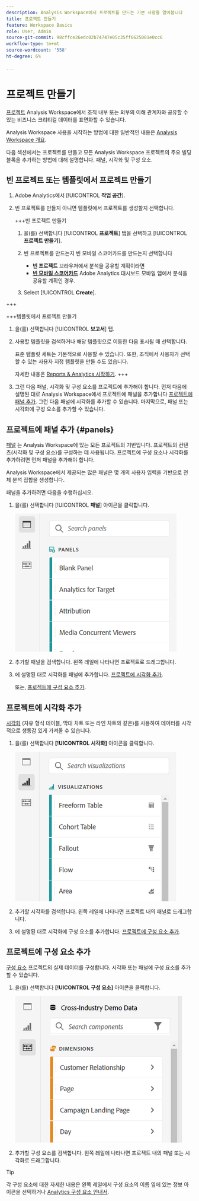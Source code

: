 ```yaml
---
description: Analysis Workspace에서 프로젝트를 만드는 기본 사항을 알아봅니다
title: 프로젝트 만들기
feature: Workspace Basics
role: User, Admin
source-git-commit: 98cffce26edc02b74747e05c35ff6625081e0cc6
workflow-type: tm+mt
source-wordcount: '558'
ht-degree: 6%

---
```


# 프로젝트 만들기

[프로젝트](/help/analyze/analysis-workspace/build-workspace-project/freeform-overview.md) Analysis Workspace에서 조직 내부 또는 외부의 이해 관계자와 공유할 수 있는 비즈니스 크리티컬 데이터를 표면화할 수 있습니다.

Analysis Workspace 사용을 시작하는 방법에 대한 일반적인 내용은 [Analysis Workspace 개요](/help/analyze/analysis-workspace/home.md).

다음 섹션에서는 프로젝트를 만들고 모든 Analysis Workspace 프로젝트의 주요 빌딩 블록을 추가하는 방법에 대해 설명합니다. 패널, 시각화 및 구성 요소.

## 빈 프로젝트 또는 템플릿에서 프로젝트 만들기

1. Adobe Analytics에서 [!UICONTROL **작업 공간**].

1. 빈 프로젝트를 만들지 아니면 템플릿에서 프로젝트를 생성할지 선택합니다.

   +++빈 프로젝트 만들기

   1. 을(를) 선택합니다 [!UICONTROL **프로젝트**] 탭을 선택하고 [!UICONTROL **프로젝트 만들기**].

   1. 빈 프로젝트를 만드는지 빈 모바일 스코어카드를 만드는지 선택합니다

      * **빈 프로젝트** 브라우저에서 분석을 공유할 계획이라면
      * [**빈 모바일 스코어카드**](/help/analyze/mobile-app/curator.md) Adobe Analytics 대시보드 모바일 앱에서 분석을 공유할 계획인 경우.
   1. Select [!UICONTROL **Create**].

+++

   +++템플릿에서 프로젝트 만들기

   1. 을(를) 선택합니다 [!UICONTROL **보고서**] 탭.

   1. 사용할 템플릿을 검색하거나 해당 템플릿으로 이동한 다음 표시될 때 선택합니다.

      표준 템플릿 세트는 기본적으로 사용할 수 있습니다. 또한, 조직에서 사용자가 선택할 수 있는 사용자 지정 템플릿을 만들 수도 있습니다.

      자세한 내용은 [Reports &amp; Analytics 시작하기](/help/analyze/reports-analytics/getting-started.md).
+++

1. 그런 다음 패널, 시각화 및 구성 요소를 프로젝트에 추가해야 합니다. 먼저 다음에 설명된 대로 Analysis Workspace에서 프로젝트에 패널을 추가합니다 [프로젝트에 패널 추가](#add-panels-to-the-project). 그런 다음 패널에 시각화를 추가할 수 있습니다. 마지막으로, 패널 또는 시각화에 구성 요소를 추가할 수 있습니다.

## 프로젝트에 패널 추가 {#panels}

[패널](https://experienceleague.adobe.com/docs/analytics/analyze/analysis-workspace/panels/panels.html?lang=ko) 는 Analysis Workspace에 있는 모든 프로젝트의 기반입니다. 프로젝트의 컨텐츠(시각화 및 구성 요소)를 구성하는 데 사용됩니다. 프로젝트에 구성 요소나 시각화를 추가하려면 먼저 패널을 추가해야 합니다.

Analysis Workspace에서 제공되는 많은 패널은 몇 개의 사용자 입력을 기반으로 전체 분석 집합을 생성합니다.

패널을 추가하려면 다음을 수행하십시오.

1. 을(를) 선택합니다 [!UICONTROL **패널**] 아이콘을 클릭합니다.

   ![](assets/build-panels.png)

1. 추가할 패널을 검색합니다. 왼쪽 레일에 나타나면 프로젝트로 드래그합니다.

1. 에 설명된 대로 시각화를 패널에 추가합니다. [프로젝트에 시각화 추가](#add-visualizations-to-the-project).

   또는, [프로젝트에 구성 요소 추가](#add-components-to-the-project).

## 프로젝트에 시각화 추가

[시각화](https://experienceleague.adobe.com/docs/analytics/analyze/analysis-workspace/visualizations/freeform-analysis-visualizations.html?lang=ko) (자유 형식 테이블, 막대 차트 또는 라인 차트와 같은)를 사용하여 데이터를 시각적으로 생동감 있게 가져올 수 있습니다.

1. 을(를) 선택합니다 **[!UICONTROL 시각화]** 아이콘을 클릭합니다.

   ![](assets/build-visualizations.png)

1. 추가할 시각화를 검색합니다. 왼쪽 레일에 나타나면 프로젝트 내의 패널로 드래그합니다.

1. 에 설명된 대로 시각화에 구성 요소를 추가합니다. [프로젝트에 구성 요소 추가](#add-components-to-the-project).

## 프로젝트에 구성 요소 추가

[구성 요소](/help/analyze/analysis-workspace/components/analysis-workspace-components.md) 프로젝트의 실제 데이터를 구성합니다. 시각화 또는 패널에 구성 요소를 추가할 수 있습니다.

1. 을(를) 선택합니다 **[!UICONTROL 구성 요소]** 아이콘을 클릭합니다.

   ![](assets/build-components.png)

1. 추가할 구성 요소를 검색합니다. 왼쪽 레일에 나타나면 프로젝트 내의 패널 또는 시각화로 드래그합니다.

>[!TIP]
>
>   각 구성 요소에 대한 자세한 내용은 왼쪽 레일에서 구성 요소의 이름 옆에 있는 정보 아이콘을 선택하거나 [Analytics 구성 요소 안내서](/help/components/home.md).

